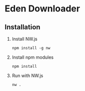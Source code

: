 Eden Downloader
===============

Installation
------------

1. Install NW.js
	```
	npm install -g nw
	```
2. Install npm modules
	```
	npm install
	```
3. Run with NW.js
	```
	nw .
	```